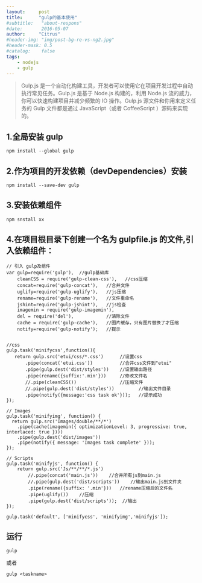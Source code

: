 ```yaml
---
layout:     post
title:      "gulp的基本使用"
#subtitle:   "about-respons"
#date:       2016-05-07
author:     "Citrus"
#header-img: "img/post-bg-re-vs-ng2.jpg"
#header-mask: 0.5
#catalog:    false
tags:
    - nodejs
    - gulp
---
```

> Gulp.js 是一个自动化构建工具，开发者可以使用它在项目开发过程中自动执行常见任务。Gulp.js 是基于 Node.js 构建的，利用 Node.js 流的威力，你可以快速构建项目并减少频繁的 IO 操作。Gulp.js 源文件和你用来定义任务的 Gulp 文件都是通过 JavaScript（或者 CoffeeScript ）源码来实现的。

## 1.全局安装 gulp
    npm install --global gulp

## 2.作为项目的开发依赖（devDependencies）安装
    npm install --save-dev gulp
    
## 3.安装依赖组件
    npm snstall xx

## 4.在项目根目录下创建一个名为 gulpfile.js 的文件,引入依赖组件：
    
    // 引入 gulp及组件
    var gulp=require('gulp'),  //gulp基础库
        cleanCSS = require('gulp-clean-css'),   //css压缩
        concat=require('gulp-concat'),   //合并文件
        uglify=require('gulp-uglify'),   //js压缩
        rename=require('gulp-rename'),   //文件重命名
        jshint=require('gulp-jshint'),   //js检查
        imagemin = require('gulp-imagemin'),
        del = require('del'),            //清除文件
        cache = require('gulp-cache'),   //图片缓存，只有图片替换了才压缩
        notify=require('gulp-notify');   //提示
    
    
    //css
    gulp.task('minifycss',function(){
       return gulp.src('etui/css/*.css')      //设置css
           .pipe(concat('etui.css'))          //合并css文件到"etui"
           .pipe(gulp.dest('dist/styles'))    //设置输出路径
           .pipe(rename({suffix:'.min'}))     //修改文件名
           //.pipe(cleanCSS())                //压缩文件
           //.pipe(gulp.dest('dist/styles'))         //输出文件目录
           .pipe(notify({message:'css task ok'}));   //提示成功
    });
    
    // Images
    gulp.task('minifyimg', function() {
      return gulp.src('Images/double/**/*')
        .pipe(cache(imagemin({ optimizationLevel: 3, progressive: true, interlaced: true })))
        .pipe(gulp.dest('dist/images'))
        .pipe(notify({ message: 'Images task complete' }));
    });
    
    // Scripts
    gulp.task('minifyjs', function() {
        return gulp.src('Js/**/**/*.js')
            //.pipe(concat('main.js'))    //合并所有js到main.js
            //.pipe(gulp.dest('dist/scripts'))    //输出main.js到文件夹
            .pipe(rename({suffix: '.min'}))   //rename压缩后的文件名
            .pipe(uglify())    //压缩
            .pipe(gulp.dest('dist/scripts'));  //输出
    });
    
    gulp.task('default', ['minifycss', 'minifyimg','minifyjs']);

## 运行
    gulp
或者

    gulp <taskname>